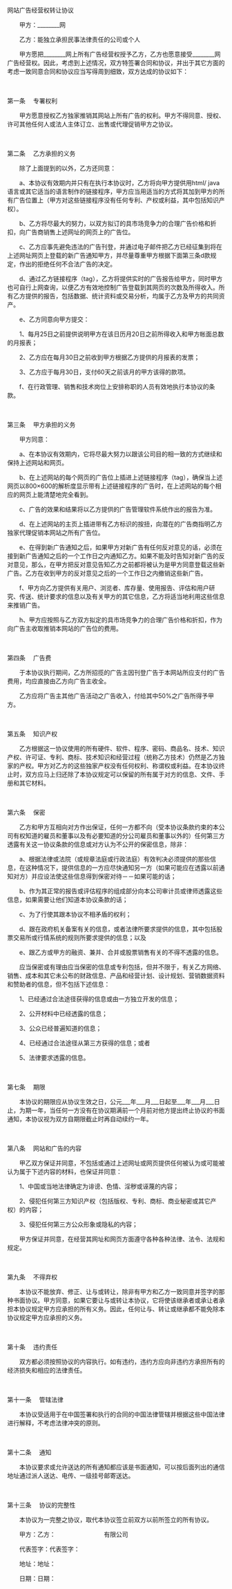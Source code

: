 



网站广告经营权转让协议



 

　　甲方：________网

　　乙方：能独立承担民事法律责任的公司或个人　　

　　甲方愿把________网上所有广告经营权授予乙方，乙方也愿意接受________网广告经营权。因此，考虑到上述情况，双方特签署合同和协议，并出于其它方面的考虑一致同意合同和协议应当写得周到细致，双方达成的协议如下：

　　

第一条
　专署权利　　

　　甲方愿意授权乙方独家推销其网站上所有广告的权利。甲方不得同意、授权、许可其他任何人或法人主体订立、出售或代理促销甲方之协议。

　　

第二条
　乙方承担的义务　　

　　除了上面提到的以外，乙方还同意：　　

　　a、本协议有效期内并只有在执行本协议时，乙方将向甲方提供用html/ java语言或其它适当的语言制作的链接程序，甲方应当用适当的方式将其加到甲方的所有广告位置上（甲方对这些链接程序没有任何专利、产权或利益，其中包括知识产权）。　　

　　b、乙方将尽最大的努力，以双方拟订的具市场竞争力的合理广告价格和折扣，向广告商销售上述网址的网页上的广告位。　　

　　c、乙方应事先避免违法的广告刊登，并通过电子邮件把乙方已经征集到将在上述网址网页上登载的新广告通知甲方，并尽量尊重甲方根据下面第三条d款规定，作出的拒绝任何不合法广告的决定。　　

　　d、通过乙方链接程序（tag），乙方将提供实时的广告报告给甲方，同时甲方也可自行上网查询，以便乙方有效地控制广告登载到其网页的次数及所得收入。所有乙方提供的报告，包括数据、统计资料或交易分析，均属于乙方及甲方的共同资产。　　

　　e、乙方同意向甲方提交：

　　1、每月25日之前提供说明甲方在该日历月20日之前所得收入和甲方帐面总数的月报表；

　　2、乙方应在每月30日之前收到甲方根据乙方提供的月报表的发票；

　　3、乙方应于每月30日，支付60天之前该月的甲方该得的款项。　　

　　f、在行政管理、销售和技术岗位上安排称职的人员有效地执行本协议的条款。

　　

第三条
　甲方承担的义务　　

　　甲方同意：　　

　　a、在本协议有效期内，它将尽最大努力以跟该公司目的相一致的方式继续和保持上述网站和网页。　　

　　b、在上述网站的每个网页的广告位上插进上述链接程序（tag），确保当上述网页以800×600的解析度显示带有上述链接程序的广告时，在上述网站的每个相应的网页上能清楚地完全看到。　　

　　c、广告的效果和结果将以乙方提供的广告管理软件系统作出的报告为准。　　

　　d、在上述网站的主页上插进带有乙方标识的按扭，向潜在的广告商指明乙方独家代理促销本网站之所有广告位。　　

　　e、在得到新广告通知之后，如果甲方对新广告有任何反对意见的话，必须在接到新广告通知之后的一个工作日之内通知乙方。如果不能及时告知对新广告的反对意见，那么，在甲方把反对意见告知乙方之前都将被认为是甲方同意登载这些新广告。乙方在收到甲方的反对意见之后的一个工作日之内撤销这些新广告。　　

　　f、甲方向乙方提供有关用户、浏览者、库存量、使用报告、评估和用户研究、传送、统计要求的信息以及有关甲方的其它信息，乙方将适当地利用这些信息来推销广告。　　

　　h、甲方应按照与乙方双方拟定的具市场竞争力的合理广告价格和折扣，作为向广告主收取推销本网站的广告位的费用。

　　

第四条
　广告费　　

　　于本协议执行期间，乙方所招揽的广告主因刊登广告于本网站所应支付的广告费用，均应直接由乙方向广告主收全。　　

　　乙方应将广告主其他广告活动之广告收入，付给其中50%之广告所得予甲方。

　　

第五条
　知识产权　　

　　乙方根据这一协议使用的所有硬件、软件、程序、密码、商品名、技术、知识产权、许可证、专利、商标、技术知识和经营过程（统称乙方技术）仍然是乙方独家的产权。甲方对乙方的这些独家产权没有任何权利、称谓权或利益。在本协议终止时，双方应马上归还除了本协议规定可以保留的所有属于对方的信息、文件、手册和其它材料。

　　

第六条
　保密　　

　　乙方和甲方互相向对方作出保证，任何一方都不向（受本协议条款约束的本公司有权知道的雇员和董事以及有必要知道的分公司雇员和董事以外的）任何第三方透露有关这一协议条款的信息或对方认为不公开的保密信息，除非：　　

　　a、根据法律或法院（或规章法庭或行政法庭）有效判决必须提供的那些信息，在这种情况下，提供信息的一方应尽快通知另一方（如果可能应在透露以前通知对方）并应设法使这些信息得到保密对待－－如果可能的话；　　

　　b、作为其正常的报告或评估程序的组成部分向本公司审计员或律师透露这些信息，如果需要让他们知道本协议条款的话；　　

　　c、为了行使其跟本协议不相矛盾的权利；　　

　　d、跟在政府机关备案有关的信息，或者法律所要求提供的信息，其中包括股票交易所或行情系统的规则所要求提供的信息；以及　　

　　e、跟乙方或甲方的融资、兼并、合并或股票销售有关的不得不透露的信息。　　

　　应当保密或有理由应当保密的信息或专利包括，但并不限于，有关乙方网络、销售、成本和其它未公布的财政信息、产品和经营计划、设计规划、营销数据资料和赞助者的信息，但不包括下述信息：　　

　　1、已经通过合法途径获得的信息或由一方独立开发的信息；　

　　2、公开材料中已经透露的信息；　　

　　3、公众已经普遍知道的信息；　　

　　4、已经通过合法途径从第三方获得的信息；或者　　

　　5、法律要求透露的信息。

　　

第七条
　期限　　

　　本协议的期限应从协议生效之日，公元___年___月___日起至___年___月___日止，为期一年，当任何一方没有在协议期满前一个月前对他方提出终止协议的书面通知，本协议视为双方自期限截止时再自动续约一年。

　　

第八条
　网站和广告的内容　　

　　甲乙双方保证并同意，不包括或通过上述网址或网页提供任何被认为或可能被认为属于下述内容的材料，也保证并同意：　　

　　1、中国或当地法律确定为诽谤、色情、淫秽或诬蔑的内容；　　

　　2、侵犯任何第三方知识产权（包括版权、专利、商标、商业秘密或其它产权）的内容；　　

　　3、侵犯任何第三方公众形象或隐私的内容；　　

　　甲方保证并同意，在经营其网址和网页方面遵守各种各种法律、法令、法规和规定。

　　

第九条
　不得弃权　　

　　本协议不能放弃、修正、让与或转让，除非有甲方和乙方一致同意并签字的那种书面协议。甲方同意，如果它要让与或转让本协议，它将使该继承者或承让者承担本协议规定甲方应承担的所有义务。因此，任何让与、转让或继承都不能免除本协议规定甲方应承担的义务。

　　

第十条
　违约责任　　

　　双方都必须按照协议的内容执行。如有违约，违约方应向非违约方承担所有的经济损失和相应的法律责任。

　　

第十一条
　管辖法律　　

　　本协议受适用于在中国签署和执行的合同的中国法律管辖并根据这些中国法律进行解释，不考虑法律冲突的原则。

　　

第十二条
　通知　　

　　本协议要求或允许送达的所有通知都应该是书面通知，可以按后面列出的通信地址通过派人送达、电传、一级挂号邮寄送达。

　　

第十三条
　协议的完整性

　　本协议为一完整之协议，取代本协议签立前双方以前所签立的所有协议。　　

　　甲方：乙方：　　　　　　　　有限公司

　　代表签字：代表签字：

　　地址：地址：

　　日期：日期：